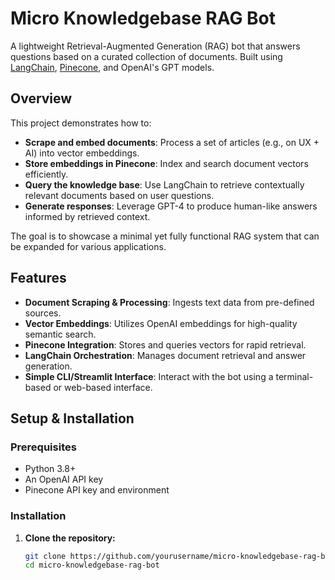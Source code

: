 # Micro Knowledgebase RAG Bot

A lightweight Retrieval-Augmented Generation (RAG) bot that answers questions based on a curated collection of documents. Built using [LangChain](https://github.com/hwchase17/langchain), [Pinecone](https://www.pinecone.io/), and OpenAI's GPT models.

## Overview

This project demonstrates how to:
- **Scrape and embed documents**: Process a set of articles (e.g., on UX + AI) into vector embeddings.
- **Store embeddings in Pinecone**: Index and search document vectors efficiently.
- **Query the knowledge base**: Use LangChain to retrieve contextually relevant documents based on user questions.
- **Generate responses**: Leverage GPT-4 to produce human-like answers informed by retrieved context.

The goal is to showcase a minimal yet fully functional RAG system that can be expanded for various applications.

## Features

- **Document Scraping & Processing**: Ingests text data from pre-defined sources.
- **Vector Embeddings**: Utilizes OpenAI embeddings for high-quality semantic search.
- **Pinecone Integration**: Stores and queries vectors for rapid retrieval.
- **LangChain Orchestration**: Manages document retrieval and answer generation.
- **Simple CLI/Streamlit Interface**: Interact with the bot using a terminal-based or web-based interface.

## Setup & Installation

### Prerequisites

- Python 3.8+
- An OpenAI API key
- Pinecone API key and environment

### Installation

1. **Clone the repository:**

   ```bash
   git clone https://github.com/yourusername/micro-knowledgebase-rag-bot.git
   cd micro-knowledgebase-rag-bot

